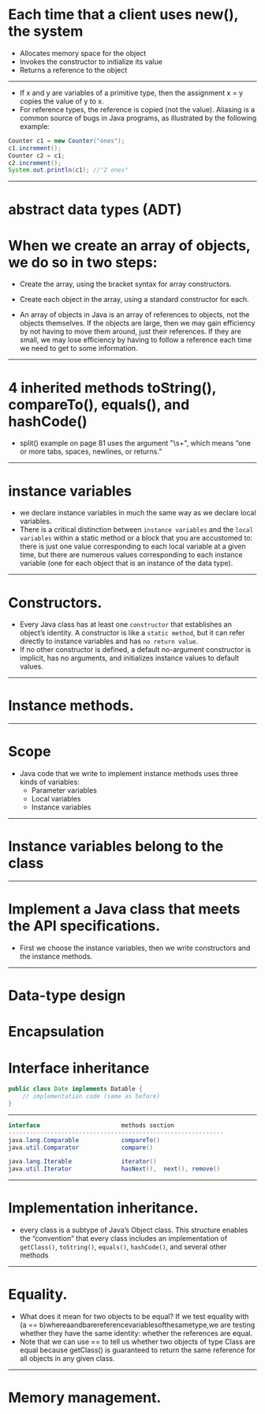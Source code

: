 # Each time that a client uses new(), the system

- Allocates memory space for the object
- Invokes the constructor to initialize its value
- Returns a reference to the object

---

- If x and y are variables of a primitive type, then the assignment x = y copies the value of y to x.
- For reference types, the reference is copied (not the value). Aliasing is a common source of bugs in Java programs, as illustrated by the following example:

```java
Counter c1 = new Counter("ones");
c1.increment();
Counter c2 = c1;
c2.increment();
System.out.println(c1); //"2 ones"
```

---

# abstract data types (ADT)

# When we create an array of objects, we do so in two steps:

- Create the array, using the bracket syntax for array constructors.
- Create each object in the array, using a standard constructor for each.

- An array of objects in Java is an array of references to objects, not the objects themselves. If the objects are large, then we may gain efficiency by not having to move them around, just their references. If they are small, we may lose efficiency by having to follow a reference each time we need to get to some information.

---

# 4 inherited methods toString(), compareTo(), equals(), and hashCode()

- split() example on page 81 uses the argument "\\s+", which means “one or more tabs, spaces, newlines, or returns.”

---

# instance variables

- we declare instance variables in much the same way as we declare local variables.
- There is a critical distinction between `instance variables` and the `local variables` within a static method or a block that you are accustomed to: there is just one value corresponding to each local variable at a given time, but there are numerous values corresponding to each instance variable (one for each object that is an instance of the data type).

---

# Constructors.

- Every Java class has at least one `constructor` that establishes an object’s identity. A constructor is like a `static method`, but it can refer directly to instance variables and has `no return value`.
- If no other constructor is defined, a default no-argument constructor is implicit, has no arguments, and initializes instance values to default values.

---

# Instance methods.

---

# Scope

- Java code that we write to implement instance methods uses three kinds of variables:
  - Parameter variables
  - Local variables
  - Instance variables

---

# Instance variables belong to the class

---

# Implement a Java class that meets the API specifications.

- First we choose the instance variables, then we write constructors and the instance methods.

---

# Data-type design

# Encapsulation

# Interface inheritance

```java
public class Date implements Datable {
    // implementation code (same as before)
}
```

---

```java
interface                       methods section
-------------------------------------------------------------
java.lang.Comparable            compareTo()
java.util.Comparator            compare()

java.lang.Iterable              iterator()
java.util.Iterator              hasNext(),  next(), remove()
```

---

# Implementation inheritance.

- every class is a subtype of Java’s Object class. This structure enables the “convention” that every class includes an implementation of `getClass()`, `toString()`, `equals()`, `hashCode()`, and several other methods

---

# Equality.

- What does it mean for two objects to be equal? If we test equality with (a == b)whereaandbarereferencevariablesofthesametype,we are testing whether they have the same identity: whether the references are equal.
- Note that we can use == to tell us whether two objects of type Class are equal because getClass() is guaranteed to return the same reference for all objects in any given class.

---

# Memory management.
